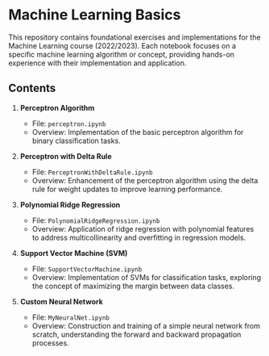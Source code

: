 # Machine Learning Basics

This repository contains foundational exercises and implementations for the Machine Learning course (2022/2023). Each notebook focuses on a specific machine learning algorithm or concept, providing hands-on experience with their implementation and application.

## Contents

1. **Perceptron Algorithm**
   - File: `perceptron.ipynb`
   - Overview: Implementation of the basic perceptron algorithm for binary classification tasks.

2. **Perceptron with Delta Rule**
   - File: `PerceptronWithDeltaRule.ipynb`
   - Overview: Enhancement of the perceptron algorithm using the delta rule for weight updates to improve learning performance.

3. **Polynomial Ridge Regression**
   - File: `PolynomialRidgeRegression.ipynb`
   - Overview: Application of ridge regression with polynomial features to address multicollinearity and overfitting in regression models.

4. **Support Vector Machine (SVM)**
   - File: `SupportVectorMachine.ipynb`
   - Overview: Implementation of SVMs for classification tasks, exploring the concept of maximizing the margin between data classes.

5. **Custom Neural Network**
   - File: `MyNeuralNet.ipynb`
   - Overview: Construction and training of a simple neural network from scratch, understanding the forward and backward propagation processes.

